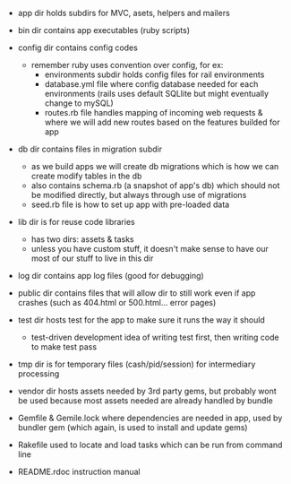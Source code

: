 * app dir holds subdirs for MVC, asets, helpers and mailers
* bin dir contains app executables (ruby scripts)
* config dir contains config codes 
    * remember ruby uses convention over config, for ex: 
        * environments subdir holds config files for rail environments
        * database.yml file where config database needed for each environments
            (rails uses default SQLlite but might eventually change to mySQL)
        * routes.rb file handles mapping of incoming web requests &  where we 
            will add new routes based on the features builded for app
* db dir contains files in migration subdir
    * as we build apps we will create db migrations which is how we can create
        modify tables in the db 
    * also contains schema.rb (a snapshot of app's db) which should not be
        modified directly, but always through use of migrations
    * seed.rb file is how to set up app with pre-loaded data
* lib dir is for reuse code libraries 
    * has two dirs: assets & tasks
    * unless you have custom stuff, it doesn't make sense to have our most
        of our stuff to live in this dir
* log dir contains app log files (good for debugging)
* public dir contains files that will allow dir to still work even if app
    crashes (such as 404.html or 500.html... error pages)
* test dir hosts test for the app to make sure it runs the way it should
    * test-driven development idea of writing test first, then writing code to
        make test pass
* tmp dir is for temporary files (cash/pid/session) for intermediary processing
* vendor dir hosts assets needed by 3rd party gems, but probably wont be used
    because most assets needed are already handled by bundle

* Gemfile & Gemile.lock where dependencies are needed in app, used by bundler
    gem (which again, is used to install and update gems)
* Rakefile used to locate and load tasks which can be run from command line
* README.rdoc instruction manual
